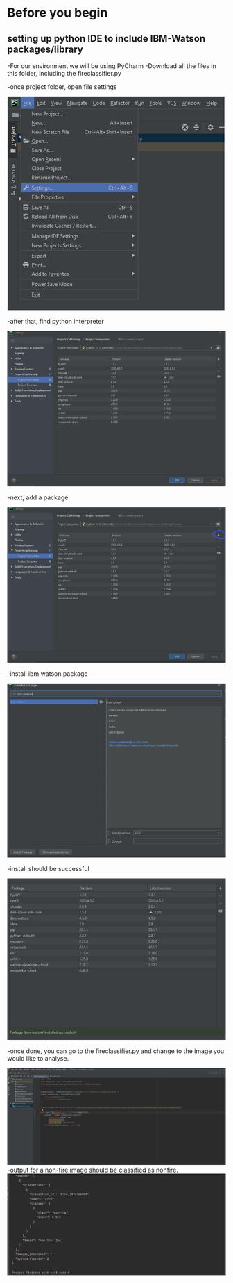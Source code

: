# Before you begin
## setting up python IDE to include IBM-Watson packages/library
-For our environment we will be using PyCharm
-Download all the files in this folder, including the fireclassifier.py

-once project folder, open file settings

![file settings](filesetting.png)

-after that, find python interpreter

![python interpreter](projectinterpreter.PNG)

-next, add a package

![python interpreter](projectinterpreteradd.png)

-install ibm watson package

![IBM package](watsonpackages.PNG)

-install should be successful

![successful](shouldsayinstallsuccessfuly.PNG)

-once done, you can go to the fireclassifier.py and change to the image you would like to analyse.

![analysing](inked.jpg)
-output for a non-fire image should be classified as nonfire.
![nonfire](output.PNG)
